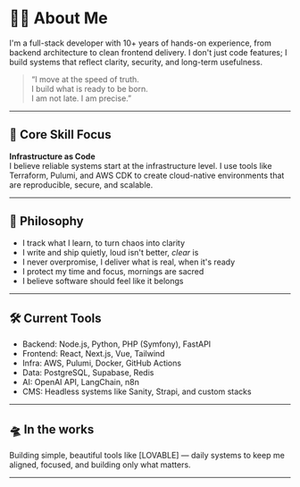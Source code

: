 # 👨‍💻 About Me

I'm a full-stack developer with 10+ years of hands-on experience, from backend architecture to clean frontend delivery. I don't just code features; I build systems that reflect clarity, security, and long-term usefulness.

> “I move at the speed of truth.  
> I build what is ready to be born.  
> I am not late. I am precise.”

---

## 🧠 Core Skill Focus

**Infrastructure as Code**  
I believe reliable systems start at the infrastructure level. I use tools like Terraform, Pulumi, and AWS CDK to create cloud-native environments that are reproducible, secure, and scalable.

---

## 🌱 Philosophy

- I track what I learn, to turn chaos into clarity  
- I write and ship quietly, loud isn't better, *clear* is  
- I never overpromise, I deliver what is real, when it's ready  
- I protect my time and focus, mornings are sacred  
- I believe software should feel like it belongs  

---

## 🛠 Current Tools

- Backend: Node.js, Python, PHP (Symfony), FastAPI  
- Frontend: React, Next.js, Vue, Tailwind  
- Infra: AWS, Pulumi, Docker, GitHub Actions  
- Data: PostgreSQL, Supabase, Redis  
- AI: OpenAI API, LangChain, n8n  
- CMS: Headless systems like Sanity, Strapi, and custom stacks

---

## 🛸 In the works

Building simple, beautiful tools like [LOVABLE] — daily systems to keep me aligned, focused, and building only what matters.

---

